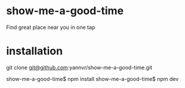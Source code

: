 # show-me-a-good-time
Find great place near you in one tap

# installation
git clone git@github.com:yannvr/show-me-a-good-time.git

show-me-a-good-time$ npm install
show-me-a-good-time$ npm dev
